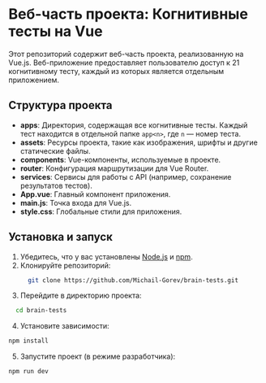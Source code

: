 # Веб-часть проекта: Когнитивные тесты на Vue

Этот репозиторий содержит веб-часть проекта, реализованную на Vue.js. Веб-приложение предоставляет пользователю доступ к 21 когнитивному тесту, каждый из которых является отдельным приложением.

## Структура проекта

- **apps**: Директория, содержащая все когнитивные тесты. Каждый тест находится в отдельной папке `app<n>`, где `n` — номер теста.
- **assets**: Ресурсы проекта, такие как изображения, шрифты и другие статические файлы.
- **components**: Vue-компоненты, используемые в проекте.
- **router**: Конфигурация маршрутизации для Vue Router.
- **services**: Сервисы для работы с API (например, сохранение результатов тестов).
- **App.vue**: Главный компонент приложения.
- **main.js**: Точка входа для Vue.js.
- **style.css**: Глобальные стили для приложения.

## Установка и запуск

1. Убедитесь, что у вас установлены [Node.js](https://nodejs.org/) и [npm](https://www.npmjs.com/).
2. Клонируйте репозиторий:
   ```bash
     git clone https://github.com/Michail-Gorev/brain-tests.git
   ```
3. Перейдите в директорию проекта:
  ```bash
    cd brain-tests
  ```
4. Установите зависимости:
  ```bash
  npm install
  ```
5. Запустите проект (в режиме разработчика):
  ```bash
  npm run dev
  ```

